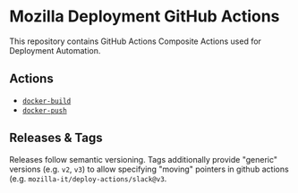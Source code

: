 # Mozilla Deployment GitHub Actions

This repository contains GitHub Actions Composite Actions used for Deployment Automation.

## Actions
* [`docker-build`](./docker-build/README.md)
* [`docker-push`](./docker-push//README.md)


## Releases & Tags

Releases follow semantic versioning. Tags additionally provide "generic" versions (e.g. `v2`, `v3`) to allow specifying "moving" pointers in github actions (e.g. `mozilla-it/deploy-actions/slack@v3`.
